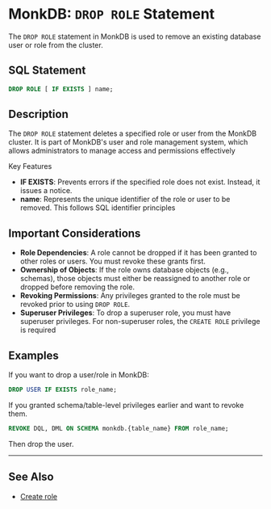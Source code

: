 # MonkDB: `DROP ROLE` Statement

The `DROP ROLE` statement in MonkDB is used to remove an existing database user or role from the cluster.

## SQL Statement

```sql
DROP ROLE [ IF EXISTS ] name;
```

## Description

The `DROP ROLE` statement deletes a specified role or user from the MonkDB cluster. It is part of MonkDB's user and role management system, which allows administrators to manage access and permissions effectively

Key Features

- **IF EXISTS**: Prevents errors if the specified role does not exist. Instead, it issues a notice.
- **name**: Represents the unique identifier of the role or user to be removed. This follows SQL identifier principles

## Important Considerations

- **Role Dependencies**: A role cannot be dropped if it has been granted to other roles or users. You must revoke these grants first.
- **Ownership of Objects**: If the role owns database objects (e.g., schemas), those objects must either be reassigned to another role or dropped before removing the role.
- **Revoking Permissions**: Any privileges granted to the role must be revoked prior to using `DROP ROLE`.
- **Superuser Privileges**: To drop a superuser role, you must have superuser privileges. For non-superuser roles, the `CREATE ROLE` privilege is required

## Examples

If you want to drop a user/role in MonkDB:

```sql
DROP USER IF EXISTS role_name;
```

If you granted schema/table-level privileges earlier and want to revoke them.

```sql
REVOKE DQL, DML ON SCHEMA monkdb.{table_name} FROM role_name;
```

Then drop the user.

---

## See Also

- [Create role](./31_CREATE_ROLE.md)